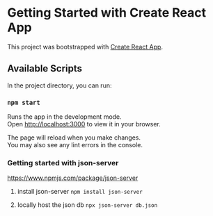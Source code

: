 # Getting Started with Create React App

This project was bootstrapped with [Create React App](https://github.com/facebook/create-react-app).

## Available Scripts

In the project directory, you can run:

### `npm start`

Runs the app in the development mode.\
Open [http://localhost:3000](http://localhost:3000) to view it in your browser.

The page will reload when you make changes.\
You may also see any lint errors in the console.

### Getting started with json-server

https://www.npmjs.com/package/json-server
1) install json-server
  `npm install json-server`

2) locally host the json db
  `npx json-server db.json`

